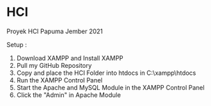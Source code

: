 # HCI
Proyek HCI Papuma Jember 2021

Setup : 
1. Download XAMPP and Install XAMPP
2. Pull my GitHub Repository
3. Copy and place the HCI Folder into htdocs in C:\xampp\htdocs
4. Run the XAMPP Control Panel
5. Start the Apache and MySQL Module in the XAMPP Control Panel
6. Click the "Admin" in Apache Module